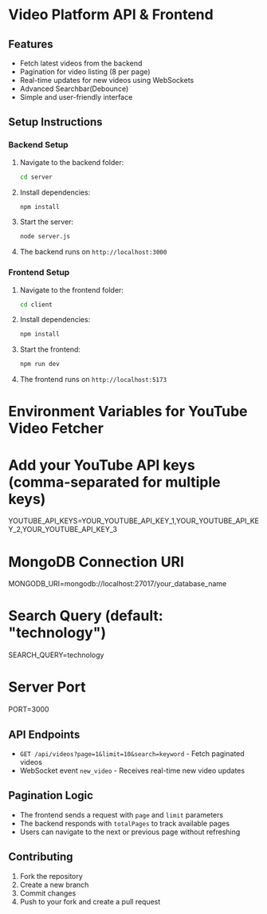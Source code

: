 # Video Platform API & Frontend

## Features
- Fetch latest videos from the backend
- Pagination for video listing (8 per page)
- Real-time updates for new videos using WebSockets
- Advanced Searchbar(Debounce)
- Simple and user-friendly interface


## Setup Instructions

### Backend Setup

1. Navigate to the backend folder:
   ```sh
   cd server
   ```
2. Install dependencies:
   ```sh
   npm install
   ```
3. Start the server:
   ```sh
   node server.js
   ```
3. The backend runs on `http://localhost:3000`

### Frontend Setup
1. Navigate to the frontend folder:
   ```sh
   cd client
   ```
2. Install dependencies:
   ```sh
   npm install
   ```
3. Start the frontend:
   ```sh
   npm run dev
   ```
4. The frontend runs on `http://localhost:5173`
# Environment Variables for YouTube Video Fetcher

# Add your YouTube API keys (comma-separated for multiple keys)
YOUTUBE_API_KEYS=YOUR_YOUTUBE_API_KEY_1,YOUR_YOUTUBE_API_KEY_2,YOUR_YOUTUBE_API_KEY_3

#  MongoDB Connection URI
MONGODB_URI=mongodb://localhost:27017/your_database_name

# Search Query (default: "technology")
SEARCH_QUERY=technology

# Server Port
PORT=3000

## API Endpoints
- `GET /api/videos?page=1&limit=10&search=keyword` - Fetch paginated videos
- WebSocket event `new_video` - Receives real-time new video updates

## Pagination Logic
- The frontend sends a request with `page` and `limit` parameters
- The backend responds with `totalPages` to track available pages
- Users can navigate to the next or previous page without refreshing

## Contributing
1. Fork the repository
2. Create a new branch
3. Commit changes
4. Push to your fork and create a pull request

